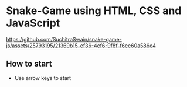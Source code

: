 # Snake-Game using HTML, CSS and JavaScript


https://github.com/SuchitraSwain/snake-game-js/assets/25793195/21369b15-ef36-4cf6-9f8f-f6ee60a586e4


## How to start
- Use arrow keys to start
